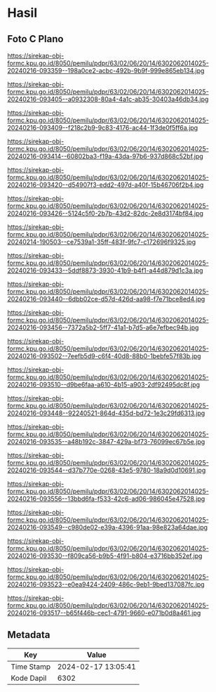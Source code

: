 # Hasil

## Foto C Plano

https://sirekap-obj-formc.kpu.go.id/8050/pemilu/pdpr/63/02/06/20/14/6302062014025-20240216-093359--198a0ce2-acbc-492b-9b9f-999e865eb134.jpg

https://sirekap-obj-formc.kpu.go.id/8050/pemilu/pdpr/63/02/06/20/14/6302062014025-20240216-093405--a0932308-80a4-4a1c-ab35-30403a46db34.jpg

https://sirekap-obj-formc.kpu.go.id/8050/pemilu/pdpr/63/02/06/20/14/6302062014025-20240216-093409--f218c2b9-9c83-4176-ac44-1f3de0f5ff6a.jpg

https://sirekap-obj-formc.kpu.go.id/8050/pemilu/pdpr/63/02/06/20/14/6302062014025-20240216-093414--60802ba3-f19a-43da-97b6-937d868c52bf.jpg

https://sirekap-obj-formc.kpu.go.id/8050/pemilu/pdpr/63/02/06/20/14/6302062014025-20240216-093420--d54907f3-edd2-497d-a40f-15b46706f2b4.jpg

https://sirekap-obj-formc.kpu.go.id/8050/pemilu/pdpr/63/02/06/20/14/6302062014025-20240216-093426--5124c5f0-2b7b-43d2-82dc-2e8d3174bf84.jpg

https://sirekap-obj-formc.kpu.go.id/8050/pemilu/pdpr/63/02/06/20/14/6302062014025-20240214-190503--ce7539a1-35ff-483f-9fc7-c172696f9325.jpg

https://sirekap-obj-formc.kpu.go.id/8050/pemilu/pdpr/63/02/06/20/14/6302062014025-20240216-093433--5ddf8873-3930-41b9-b4f1-a44d879d1c3a.jpg

https://sirekap-obj-formc.kpu.go.id/8050/pemilu/pdpr/63/02/06/20/14/6302062014025-20240216-093440--6dbb02ce-d57d-426d-aa98-f7e71bce8ed4.jpg

https://sirekap-obj-formc.kpu.go.id/8050/pemilu/pdpr/63/02/06/20/14/6302062014025-20240216-093456--7372a5b2-5ff7-41a1-b7d5-a6e7efbec94b.jpg

https://sirekap-obj-formc.kpu.go.id/8050/pemilu/pdpr/63/02/06/20/14/6302062014025-20240216-093502--7eefb5d9-c6f4-40d8-88b0-1bebfe57f83b.jpg

https://sirekap-obj-formc.kpu.go.id/8050/pemilu/pdpr/63/02/06/20/14/6302062014025-20240216-093510--d9be6faa-a610-4b15-a903-2df92495dc8f.jpg

https://sirekap-obj-formc.kpu.go.id/8050/pemilu/pdpr/63/02/06/20/14/6302062014025-20240216-093448--92240521-864d-435d-bd72-1e3c29fd6313.jpg

https://sirekap-obj-formc.kpu.go.id/8050/pemilu/pdpr/63/02/06/20/14/6302062014025-20240216-093535--a48b192c-3847-429a-bf73-76099ec67b5e.jpg

https://sirekap-obj-formc.kpu.go.id/8050/pemilu/pdpr/63/02/06/20/14/6302062014025-20240216-093544--d37b770e-0268-43e5-9780-18a9d0d10691.jpg

https://sirekap-obj-formc.kpu.go.id/8050/pemilu/pdpr/63/02/06/20/14/6302062014025-20240216-093556--13bbd6fa-f533-42c6-ad06-986045e47528.jpg

https://sirekap-obj-formc.kpu.go.id/8050/pemilu/pdpr/63/02/06/20/14/6302062014025-20240216-093549--c980de02-e39a-4396-91aa-98e823a64dae.jpg

https://sirekap-obj-formc.kpu.go.id/8050/pemilu/pdpr/63/02/06/20/14/6302062014025-20240216-093530--f809ca56-b9b5-4f91-b804-e3716bb352ef.jpg

https://sirekap-obj-formc.kpu.go.id/8050/pemilu/pdpr/63/02/06/20/14/6302062014025-20240216-093523--e0ea9424-2409-486c-9eb1-9bed137087fc.jpg

https://sirekap-obj-formc.kpu.go.id/8050/pemilu/pdpr/63/02/06/20/14/6302062014025-20240216-093517--b65f446b-cec1-4791-9660-e071b0d8a461.jpg


## Metadata

| Key        | Value               |
| ---------- | ------------------- |
| Time Stamp | 2024-02-17 13:05:41 |
| Kode Dapil | 6302                |



